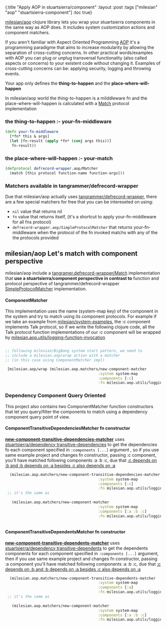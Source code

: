 {:title "Apply AOP in stuartsierra/component"
 :layout :post
 :tags  ["milesian" "aop" "stuartsierra-component"]
 :toc true}


[milesian/aop](https://github.com/milesian/aop) clojure library lets you wrap your stuartsierra components in the same way as AOP does. It includes system customization actions and component matchers.

If you aren't familiar with Aspect Oriented Programming [AOP](http://en.wikipedia.org/wiki/Aspect-oriented_programming) it's a programming paradigme that aims to increase modularity by allowing the separation of cross-cutting concerns. In other practical words/examples with AOP you can plug or unplug transversal functionality (also called aspects or concerns) to your existent code without changing it. Examples of cross-cutting concerns can be: applying security, logging and throwing events. 

Your app only defines the **thing-to-happen** and the **place-where-will-happen**

In milesian/aop world the thing-to-happen is a milddleware fn and the place-where-will-happen is calculated with a [Match](https://github.com/tangrammer/defrecord-wrapper/blob/master/src/defrecord_wrapper/aop.clj#L4) protocol implementation

### the thing-to-happen :- your-fn-middleware
```clojure
(defn your-fn-middleware
  [*fn* this & args]
  (let [fn-result (apply *fn* (conj args this))]
   fn-result))
```

### the place-where-will-happen :- your-match
```clojure
(defprotocol defrecord-wrapper.aop/Matcher
  (match [this protocol function-name function-args]))
```
### Matchers available in tangrammer/defrecord-wrapper
Due that milesian/aop actually uses [tangrammer/defrecord-wrapper](https://github.com/tangrammer/defrecord-wrapper/), there are a few special matchers  for free that you can be intereseted on using:
+ `nil` value that returns nil
+ `fn` value  that returns itself, (it's a shortcut to apply your-fn-middleware for all fns protocol)
+ `defrecord-wrapper.aop/SimpleProtocolMatcher` that returns your-fn-middleware when the protocol of the fn invoked matchs with any of the the protocols provided

## milesian/aop Let's match with component perspective 

milesian/aop include a [tangramer.defrecord-wrapper/Match](https://github.com/tangrammer/defrecord-wrapper/blob/master/src/defrecord_wrapper/aop.clj#L4-L5) implementation that **use a stuartsierra/component perspective in contrast to** function and protocol perspective of tangrammer/defrecord-wrapper [SimpleProtocolMatcher](https://github.com/tangrammer/defrecord-wrapper/blob/master/src/defrecord_wrapper/aop.clj#L15) implementation.

####  ComponentMatcher 
This implementation  uses the name (system-map key) of the component in the system and try to match using its component protocols.
For example if we take an example from [milesian/system-examples](https://github.com/milesian/system-examples/blob/master/src/milesian/system_examples.clj), the :c component implements Talk protocol, so if we write the following clojure code, all the Talk protocol function implementations of our :c component will be wrapped by [milesian.aop.utils/logging-function-invocation](https://github.com/milesian/aop/blob/master/src/milesian/aop/utils.clj#L20) 

```clojure

;; following milesian/BigBang system start pattern, we need to 
;; include a milesian.aop/wrap action with a matcher 
;; (in this case using ComponentMatcher impl)

 [milesian.aop/wrap (milesian.aop.matchers/new-component-matcher 
                                          :system system-map 
                                          :components [:c] 
                                          :fn milesian.aop.utils/logging-function-invocation)]                                          
```

###  Dependency Component Query Oriented 
This project also contains two ComponentMatcher function constructors that let you query/filter the components to match using a dependency component query point of view. 


#### ComponentTransitiveDependenciesMatcher fn constructor
**[new-component-transitive-dependencies-matcher](https://github.com/milesian/aop/blob/master/src/milesian/aop/matchers.clj#L33)** uses [stuartsierra/dependency transitive-dependencies](https://github.com/stuartsierra/dependency/blob/master/src/com/stuartsierra/dependency.clj#L19)  to get the dependencies fo each component specified in ```:components [...]``` argument , so if you use same example project and changes fn constructor, passing :c component, you'll have matched following components :a :b :c, due that [:c depends on :b and :b depends on :a besides :c also depends on :a](https://github.com/milesian/system-examples/blob/master/src/milesian/system_examples.clj#L45-L50)

```clojure
  (milesian.aop.matchers/new-component-transitive-dependencies-matcher 
                                          :system system-map 
                                          :components [:c] 
                                          :fn milesian.aop.utils/logging-function-invocation)
 ;; it's the same as                                           
 
   (milesian.aop.matchers/new-component-matcher 
                                          :system system-map 
                                          :components [:a :b :c] 
                                          :fn milesian.aop.utils/logging-function-invocation)
 
```

 
#### ComponentTransitiveDependentsMatcher fn constructor
**[new-component-transitive-dependents-matcher](https://github.com/milesian/aop/blob/master/src/milesian/aop/matchers.clj#L40)** uses [stuartsierra/dependency transitive-dependents](https://github.com/stuartsierra/dependency/blob/master/src/com/stuartsierra/dependency.clj#L22) to get the dependents components for each component specified in ```:components [...]``` argument, then if you use same example project and changes fn constructor, passing :a component you'll have matched following components :a :b :c, due that [:c depends on :b and :b depends on :a besides :c also depends on :a](https://github.com/milesian/system-examples/blob/master/src/milesian/system_examples.clj#L45-L50)
```clojure
  (milesian.aop.matchers/new-component-transitive-dependents-matcher 
                                          :system system-map 
                                          :components [:a] 
                                          :fn milesian.aop.utils/logging-function-invocation)
 ;; it's the same as                                           
 
   (milesian.aop.matchers/new-component-matcher 
                                          :system system-map 
                                          :components [:a :b :c] 
                                          :fn milesian.aop.utils/logging-function-invocation)
 
```

